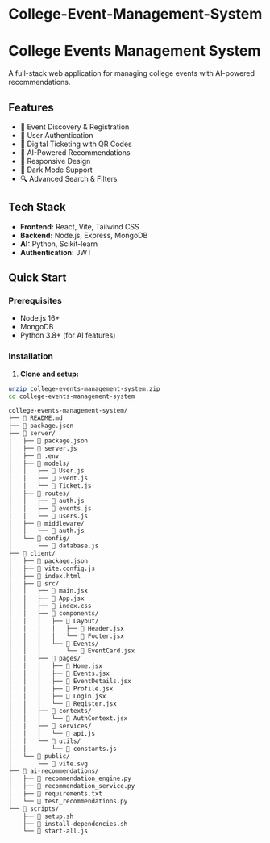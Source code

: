 # College-Event-Management-System
# College Events Management System

A full-stack web application for managing college events with AI-powered recommendations.

## Features
- 🎯 Event Discovery & Registration
- 🔐 User Authentication
- 🎫 Digital Ticketing with QR Codes
- 🤖 AI-Powered Recommendations
- 📱 Responsive Design
- 🌙 Dark Mode Support
- 🔍 Advanced Search & Filters

## Tech Stack
- **Frontend:** React, Vite, Tailwind CSS
- **Backend:** Node.js, Express, MongoDB
- **AI:** Python, Scikit-learn
- **Authentication:** JWT

## Quick Start

### Prerequisites
- Node.js 16+
- MongoDB
- Python 3.8+ (for AI features)

### Installation

1. **Clone and setup:**
```bash
unzip college-events-management-system.zip
cd college-events-management-system

college-events-management-system/
├── 📄 README.md
├── 📄 package.json
├── 📁 server/
│   ├── 📄 package.json
│   ├── 📄 server.js
│   ├── 📄 .env
│   ├── 📁 models/
│   │   ├── 📄 User.js
│   │   ├── 📄 Event.js
│   │   └── 📄 Ticket.js
│   ├── 📁 routes/
│   │   ├── 📄 auth.js
│   │   ├── 📄 events.js
│   │   └── 📄 users.js
│   ├── 📁 middleware/
│   │   └── 📄 auth.js
│   └── 📁 config/
│       └── 📄 database.js
├── 📁 client/
│   ├── 📄 package.json
│   ├── 📄 vite.config.js
│   ├── 📄 index.html
│   ├── 📁 src/
│   │   ├── 📄 main.jsx
│   │   ├── 📄 App.jsx
│   │   ├── 📄 index.css
│   │   ├── 📁 components/
│   │   │   ├── 📁 Layout/
│   │   │   │   ├── 📄 Header.jsx
│   │   │   │   └── 📄 Footer.jsx
│   │   │   └── 📁 Events/
│   │   │       └── 📄 EventCard.jsx
│   │   ├── 📁 pages/
│   │   │   ├── 📄 Home.jsx
│   │   │   ├── 📄 Events.jsx
│   │   │   ├── 📄 EventDetails.jsx
│   │   │   ├── 📄 Profile.jsx
│   │   │   ├── 📄 Login.jsx
│   │   │   └── 📄 Register.jsx
│   │   ├── 📁 contexts/
│   │   │   └── 📄 AuthContext.jsx
│   │   ├── 📁 services/
│   │   │   └── 📄 api.js
│   │   └── 📁 utils/
│   │       └── 📄 constants.js
│   └── 📁 public/
│       └── 📄 vite.svg
├── 📁 ai-recommendations/
│   ├── 📄 recommendation_engine.py
│   ├── 📄 recommendation_service.py
│   ├── 📄 requirements.txt
│   └── 📄 test_recommendations.py
└── 📁 scripts/
    ├── 📄 setup.sh
    ├── 📄 install-dependencies.sh
    └── 📄 start-all.js
